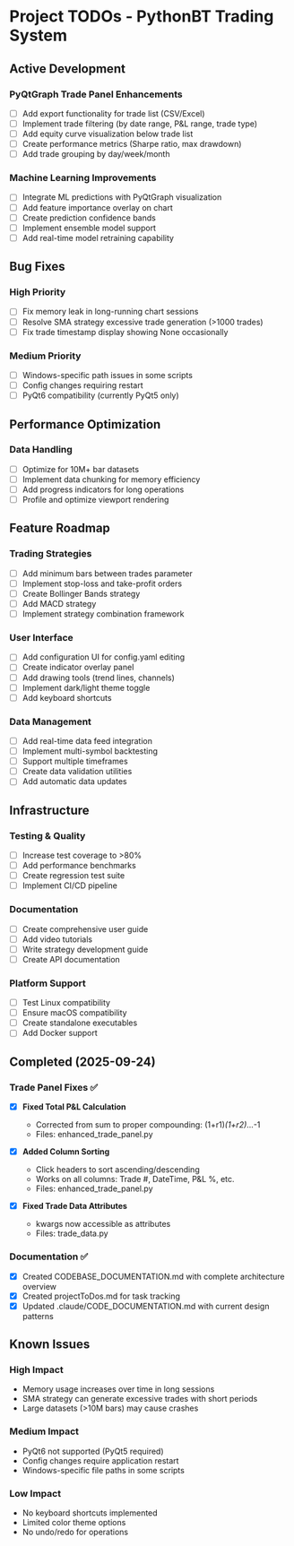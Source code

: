 # Project TODOs - PythonBT Trading System

## Active Development

### PyQtGraph Trade Panel Enhancements
- [ ] Add export functionality for trade list (CSV/Excel)
- [ ] Implement trade filtering (by date range, P&L range, trade type)
- [ ] Add equity curve visualization below trade list
- [ ] Create performance metrics (Sharpe ratio, max drawdown)
- [ ] Add trade grouping by day/week/month

### Machine Learning Improvements
- [ ] Integrate ML predictions with PyQtGraph visualization
- [ ] Add feature importance overlay on chart
- [ ] Create prediction confidence bands
- [ ] Implement ensemble model support
- [ ] Add real-time model retraining capability

## Bug Fixes

### High Priority
- [ ] Fix memory leak in long-running chart sessions
- [ ] Resolve SMA strategy excessive trade generation (>1000 trades)
- [ ] Fix trade timestamp display showing None occasionally

### Medium Priority
- [ ] Windows-specific path issues in some scripts
- [ ] Config changes requiring restart
- [ ] PyQt6 compatibility (currently PyQt5 only)

## Performance Optimization

### Data Handling
- [ ] Optimize for 10M+ bar datasets
- [ ] Implement data chunking for memory efficiency
- [ ] Add progress indicators for long operations
- [ ] Profile and optimize viewport rendering

## Feature Roadmap

### Trading Strategies
- [ ] Add minimum bars between trades parameter
- [ ] Implement stop-loss and take-profit orders
- [ ] Create Bollinger Bands strategy
- [ ] Add MACD strategy
- [ ] Implement strategy combination framework

### User Interface
- [ ] Add configuration UI for config.yaml editing
- [ ] Create indicator overlay panel
- [ ] Add drawing tools (trend lines, channels)
- [ ] Implement dark/light theme toggle
- [ ] Add keyboard shortcuts

### Data Management
- [ ] Add real-time data feed integration
- [ ] Implement multi-symbol backtesting
- [ ] Support multiple timeframes
- [ ] Create data validation utilities
- [ ] Add automatic data updates

## Infrastructure

### Testing & Quality
- [ ] Increase test coverage to >80%
- [ ] Add performance benchmarks
- [ ] Create regression test suite
- [ ] Implement CI/CD pipeline

### Documentation
- [ ] Create comprehensive user guide
- [ ] Add video tutorials
- [ ] Write strategy development guide
- [ ] Create API documentation

### Platform Support
- [ ] Test Linux compatibility
- [ ] Ensure macOS compatibility
- [ ] Create standalone executables
- [ ] Add Docker support

## Completed (2025-09-24)

### Trade Panel Fixes ✅
- [x] **Fixed Total P&L Calculation**
  - Corrected from sum to proper compounding: (1+r1)*(1+r2)*...-1
  - Files: enhanced_trade_panel.py

- [x] **Added Column Sorting**
  - Click headers to sort ascending/descending
  - Works on all columns: Trade #, DateTime, P&L %, etc.
  - Files: enhanced_trade_panel.py

- [x] **Fixed Trade Data Attributes**
  - kwargs now accessible as attributes
  - Files: trade_data.py

### Documentation ✅
- [x] Created CODEBASE_DOCUMENTATION.md with complete architecture overview
- [x] Created projectToDos.md for task tracking
- [x] Updated .claude/CODE_DOCUMENTATION.md with current design patterns

## Known Issues

### High Impact
- Memory usage increases over time in long sessions
- SMA strategy can generate excessive trades with short periods
- Large datasets (>10M bars) may cause crashes

### Medium Impact
- PyQt6 not supported (PyQt5 required)
- Config changes require application restart
- Windows-specific file paths in some scripts

### Low Impact
- No keyboard shortcuts implemented
- Limited color theme options
- No undo/redo for operations